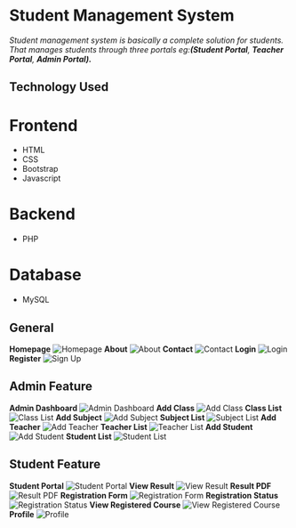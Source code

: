 # Student Management System
*Student management system is basically a complete solution for students. That manages students through three portals eg:**(Student Portal**, **Teacher Portal**, **Admin Portal).***
## Technology Used
# Frontend
- HTML
- CSS
- Bootstrap
- Javascript
# Backend
- PHP
# Database
- MySQL
## General
**Homepage**
![Homepage](https://github.com/nasimkhan0030/Student-Management-System/blob/master/image/Screenshot_103.png "Homepage")
**About**
![About](https://github.com/nasimkhan0030/Student-Management-System/blob/master/image/Screenshot_104.png "About")
**Contact**
![Contact](https://github.com/nasimkhan0030/Student-Management-System/blob/master/image/Screenshot_105.png "Contact")
**Login**
![Login](https://github.com/nasimkhan0030/Student-Management-System/blob/master/image/Screenshot_89.png "Login")
**Register**
![Sign Up](https://github.com/nasimkhan0030/Student-Management-System/blob/master/image/Screenshot_90.png "Register")
## Admin Feature
**Admin Dashboard**
![Admin Dashboard](https://github.com/nasimkhan0030/Student-Management-System/blob/master/image/Screenshot_98.png "Admin Dashboard")
**Add Class**
![Add Class](https://github.com/nasimkhan0030/Student-Management-System/blob/master/image/Screenshot_85.png "Add Class")
**Class List**
![Class List](https://github.com/nasimkhan0030/Student-Management-System/blob/master/image/Screenshot_86.png "Class List")
**Add Subject**
![Add Subject](https://github.com/nasimkhan0030/Student-Management-System/blob/master/image/Screenshot_87.png "Add Subject")
**Subject List**
![Subject List](https://github.com/nasimkhan0030/Student-Management-System/blob/master/image/Screenshot_88.png "Subject List")
**Add Teacher**
![Add Teacher](https://github.com/nasimkhan0030/Student-Management-System/blob/master/image/Screenshot_99.png "Add Teacher")
**Teacher List**
![Teacher List](https://github.com/nasimkhan0030/Student-Management-System/blob/master/image/Screenshot_100.png "Teacher List")
**Add Student**
![Add Student](https://github.com/nasimkhan0030/Student-Management-System/blob/master/image/Screenshot_101.png "Add Student")
**Student List**
![Student List](https://github.com/nasimkhan0030/Student-Management-System/blob/master/image/Screenshot_102.png "Student List")
## Student Feature
**Student Portal**
![Student Portal](https://github.com/nasimkhan0030/Student-Management-System/blob/master/image/Screenshot_97.png "Student Portal")
**View Result**
![View Result](https://github.com/nasimkhan0030/Student-Management-System/blob/master/image/Screenshot_95.png "View Result")
**Result PDF**
![Result PDF](https://github.com/nasimkhan0030/Student-Management-System/blob/master/image/Screenshot_96.png "Result PDF")
**Registration Form**
![Registration Form](https://github.com/nasimkhan0030/Student-Management-System/blob/master/image/Screenshot_93.png "Registration Form")
**Registration Status**
![Registration Status](https://github.com/nasimkhan0030/Student-Management-System/blob/master/image/Screenshot_84.png "Registration Status")
**View Registered Course**
![View Registered Course](https://github.com/nasimkhan0030/Student-Management-System/blob/master/image/Screenshot_92.png "View Registered Course")
**Profile**
![Profile](https://github.com/nasimkhan0030/Student-Management-System/blob/master/image/Screenshot_91.png "Profile")
